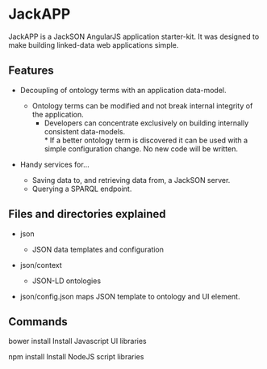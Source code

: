 # JackAPP

JackAPP is a JackSON AngularJS application starter-kit.
It was designed to make building linked-data web applications simple.

## Features

* Decoupling of ontology terms with an application data-model.
	* Ontology terms can be modified and not break internal integrity of the application.
		* Developers can concentrate exclusively on building internally consistent data-models.  
				* If a better ontology term is discovered it can be used with a simple configuration change.  No new code will be written.

* Handy services for...
	* Saving data to, and retrieving data from, a JackSON server.
	* Querying a SPARQL endpoint.

## Files and directories explained

* json
	* JSON data templates and configuration
	
* json/context
	* JSON-LD ontologies
	
* json/config.json 
	maps JSON template to ontology and UI element.
	
## Commands

bower install
Install Javascript UI libraries

npm install
Install NodeJS script libraries
